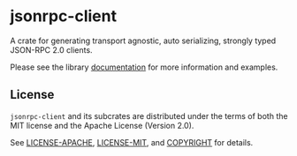 # jsonrpc-client

A crate for generating transport agnostic, auto serializing, strongly typed JSON-RPC 2.0 clients.

Please see the library [documentation](https://docs.rs/jsonrpc-client-core) for more information
and examples.

## License

`jsonrpc-client` and its subcrates are distributed under the terms of both the MIT license and the
Apache License (Version 2.0).

See [LICENSE-APACHE](LICENSE-APACHE), [LICENSE-MIT](LICENSE-MIT), and [COPYRIGHT](COPYRIGHT)
for details.
